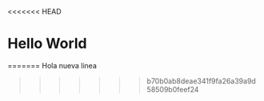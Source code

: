 <<<<<<< HEAD
# Hello World
=======
Hola nueva linea
>>>>>>> b70b0ab8deae341f9fa26a39a9d58509b0feef24

